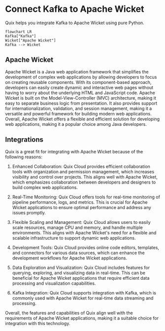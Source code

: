 # Connect Kafka to Apache Wicket

Quix helps you integrate Kafka to Apache Wicket using pure Python.

```mermaid
flowchart LR
Kafka["Kafka"]
Wicket["Apache Wicket"]
Kafka --> Wicket
```

## Apache Wicket

Apache Wicket is a Java web application framework that simplifies the development of complex web applications by allowing developers to focus on creating reusable components. With its component-based approach, developers can easily create dynamic and interactive web pages without having to worry about the underlying HTML and JavaScript code. Apache Wicket is built on the Model-View-Controller (MVC) architecture, making it easy to separate business logic from presentation. It also provides support for internationalization, validation, and session management, making it a versatile and powerful framework for building modern web applications. Overall, Apache Wicket offers a flexible and efficient solution for developing web applications, making it a popular choice among Java developers.

## Integrations

Quix is a great fit for integrating with Apache Wicket because of the following reasons:

1. Enhanced Collaboration: Quix Cloud provides efficient collaboration tools with organization and permission management, which increases visibility and control over projects. This aligns well with Apache Wicket, which emphasizes collaboration between developers and designers to build complex web applications.

2. Real-Time Monitoring: Quix Cloud offers tools for real-time monitoring of pipeline performance, logs, and metrics. This is crucial for Apache Wicket applications to ensure optimal performance and address any issues promptly.

3. Flexible Scaling and Management: Quix Cloud allows users to easily scale resources, manage CPU and memory, and handle multiple environments. This aligns with Apache Wicket's need for a flexible and scalable infrastructure to support dynamic web applications.

4. Development Tools: Quix Cloud provides online code editors, templates, and connectors for various data sources, which can enhance the development workflows for Apache Wicket applications.

5. Data Exploration and Visualization: Quix Cloud includes features for querying, exploring, and visualizing data in real-time. This can be beneficial for Apache Wicket applications that require efficient data processing and visualization capabilities.

6. Kafka Integration: Quix Cloud supports integration with Kafka, which is commonly used with Apache Wicket for real-time data streaming and processing.

Overall, the features and capabilities of Quix align well with the requirements of Apache Wicket applications, making it a suitable choice for integration with this technology.

